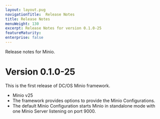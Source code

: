 ```yaml
---
layout: layout.pug
navigationTitle:  Release Notes
title: Release Notes
menuWeight: 130
excerpt: Release Notes for version 0.1.0-25
featureMaturity:
enterprise: false
---
```


Release notes for Minio.

# Version 0.1.0-25

This is the first release of DC/OS Minio framework.

* Minio v25
* The framework provides options to provide the Minio Configurations.
* The default Minio Configuration starts Minio in standalone mode with one Minio Server listening on port 9000. 
